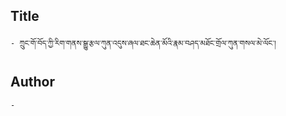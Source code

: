 ## Title
	- ཀྲུང་གོ་བོད་ཀྱི་རིག་གནས་སྒྱུ་རྩལ་ཀུན་འདུས་ཞལ་ཐང་ཆེན་མོའི་རྣམ་བཤད་མཐོང་གྲོལ་ཀུན་གསལ་མེ་ལོང་།

## Author
	- 

